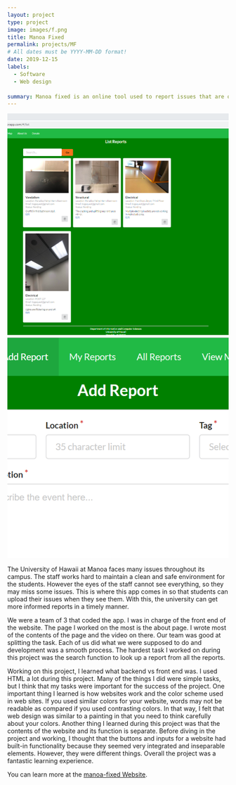 ```yaml
---
layout: project
type: project
image: images/f.png
title: Manoa Fixed 
permalink: projects/MF
# All dates must be YYYY-MM-DD format!
date: 2019-12-15
labels:
  - Software
  - Web design
  
summary: Manoa fixed is an online tool used to report issues that are observed at the University of Hawaii at Manoa. 
---
```


<div class="ui medium rounded images">
  <img class="ui image" src="../images/m2.png">
  <img class="ui image" src="../images/M3.PNG">
</div>

The University of Hawaii at Manoa faces many issues throughout its campus. The staff works hard to maintain a clean and safe environment for the students. However the eyes of the staff cannot see everything, so they may miss some issues. This is where this app comes in so that students can upload their issues when they see them. With this, the university can get more informed reports in a timely manner. 

We were a team of 3 that coded the app. I was in charge of the front end of the website. The page I worked on the most is the about page. I wrote most of the contents of the page and the video on there. Our team was good at splitting the task. Each of us did what we were supposed to do and development was a smooth process. The hardest task I worked on during this project was the search function to look up a report from all the reports.  

Working on this project, I learned what backend vs front end was. I used HTML a lot during this project. Many of the things I did were simple tasks, but I think that my tasks were important for the success of the project. One important thing I learned is how websites work and the color scheme used in web sites. If you used similar colors for your website, words may not be readable as compared if you used contrasting colors. In that way, I felt that web design was similar to a painting in that you need to think carefully about your colors. Another thing I learned during this project was that the contents of the website and its function is separate. Before diving in the project and working, I thought that the buttons and inputs for a website had built-in functionality because they seemed very integrated and inseparable elements. However, they were different things. Overall the project was a fantastic learning experience.  

You can learn more at the [manoa-fixed Website](https://github.com/manoa-fixed).


